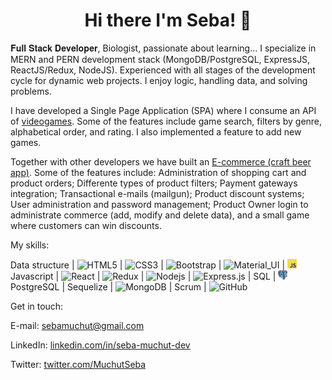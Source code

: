 <h1 align= "center"> Hi there I'm Seba! 👋 </h1>

𝐅𝐮𝐥𝐥 𝐒𝐭𝐚𝐜𝐤 𝐃𝐞𝐯𝐞𝐥𝐨𝐩𝐞𝐫, Biologist, passionate about learning…    I specialize in MERN and PERN development stack (MongoDB/PostgreSQL, ExpressJS, ReactJS/Redux, NodeJS). Experienced with all stages of the development cycle for dynamic web projects. I enjoy logic, handling data, and solving problems.

I have developed a Single Page Application (SPA) where I consume an API of [videogames](https://github.com/sebamuchut/PI-Videogames-FT14a). Some of the features include game search, filters by genre, alphabetical order, and rating. I also implemented a feature to add new games. 

Together with other developers we have built an [E-commerce (craft beer app)](https://la-montaner.vercel.app/). Some of the features include: Administration of shopping cart and product orders; Differente types of product filters; Payment gateways integration; Transactional e-mails (mailgun); Product discount systems; User administration and password management; Product Owner login to administrate commerce (add, modify and delete data), and a small game where customers can win discounts.
  
My skills: 

Data structure | ![HTML5](https://img.shields.io/badge/-HTML5-black?style=flat-square&logo=html5&logoColor=white) | ![CSS3](https://img.shields.io/badge/-CSS3-black?style=flat-square&logo=css3) | ![Bootstrap](https://img.shields.io/badge/-Bootstrap-black?style=flat-square&logo=bootstrap) | ![Material_UI](https://img.shields.io/badge/-Material_UI-black?style=flat-square&logo=material-ui) | <img height="15" src="https://raw.githubusercontent.com/github/explore/80688e429a7d4ef2fca1e82350fe8e3517d3494d/topics/javascript/javascript.png"> Javascript
 | ![React](https://img.shields.io/badge/-React-black?style=flat-square&logo=react) | ![Redux](https://img.shields.io/badge/-Redux-black?style=flat-square&logo=Redux) | ![Nodejs](https://img.shields.io/badge/-Nodejs-black?style=flat-square&logo=Node.js) | ![Express.js](https://img.shields.io/badge/express.js-black.svg?style=flat-square&logo=express) | SQL | <img height="15" src="https://raw.githubusercontent.com/github/explore/80688e429a7d4ef2fca1e82350fe8e3517d3494d/topics/postgresql/postgresql.png">PostgreSQL | Sequelize | ![MongoDB](https://img.shields.io/badge/-MongoDB-black?style=flat-square&logo=mongodb) | Scrum | ![GitHub](https://img.shields.io/badge/-GitHub-black?style=flat-square&logo=github)









Get in touch:

E-mail: sebamuchut@gmail.com

LinkedIn: [linkedin.com/in/seba-muchut-dev](https://www.linkedin.com/in/seba-muchut-dev/)

Twitter: [twitter.com/MuchutSeba](twitter.com/MuchutSeba)

